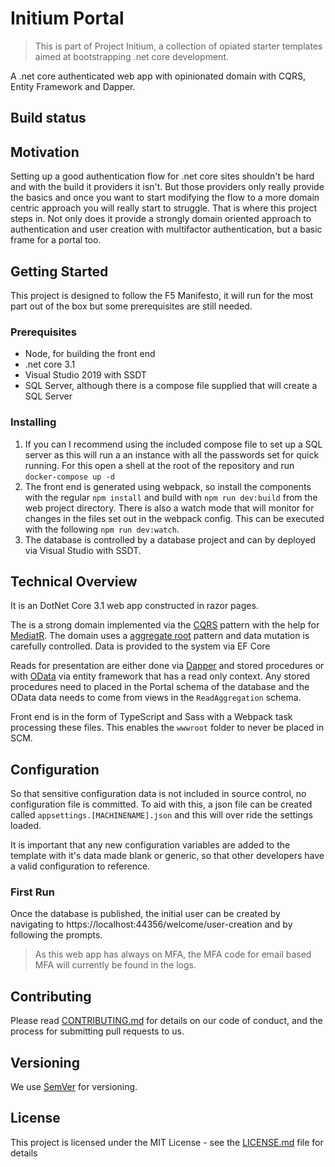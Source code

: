 # Initium Portal

> This is part of Project Initium, a collection of opiated  starter templates aimed at bootstrapping .net core development.

 A .net core authenticated web app with opinionated domain with CQRS, Entity Framework and Dapper.

 ## Build status

 ## Motivation

Setting up a good authentication flow for .net core sites shouldn't be hard and with the build it providers it isn't.  But those providers only really provide the basics and once you want to start modifying the flow to a more domain centric approach you will really start to struggle. That is where this project steps in. Not only does it provide a strongly domain oriented approach to authentication and user creation with multifactor authentication, but a basic frame for a portal too.

## Getting Started

This project is designed to follow the F5 Manifesto, it will run for the most part out of the box but
some prerequisites are still needed.

### Prerequisites

 - Node, for building the front end
 - .net core 3.1
 - Visual Studio 2019 with SSDT
 - SQL Server, although there is a compose file supplied that will create a SQL Server

 ### Installing

  1. If you can I recommend using the included compose file to set up a SQL server as this will run a an instance with all the passwords set for quick running. For this open a shell at the root of the repository and run `docker-compose up -d` 
  1. The front end is generated using webpack, so install the components with the regular `npm install` and build with `npm run dev:build` from the web project directory.  There is also a watch mode that will monitor for changes in the files set out in the webpack config. This can be executed with the following `npm run dev:watch`.
  1. The database is controlled by a database project and can by deployed via Visual Studio with SSDT.
 ## Technical Overview

It is an DotNet Core 3.1 web app constructed in razor pages.

The is a strong domain implemented via the [CQRS](https://docs.microsoft.com/en-us/azure/architecture/patterns/cqrs) pattern with the help for [MediatR](https://github.com/jbogard/MediatR). The domain uses a [aggregate root](https://www.martinfowler.com/bliki/DDD_Aggregate.html) pattern and data mutation is carefully controlled. Data is provided to the system via EF Core

Reads for presentation are either done via [Dapper](https://github.com/StackExchange/Dapper) and stored procedures or with [OData](https://www.odata.org/) via entity framework that has a read only context. Any stored procedures need to placed in the Portal schema of the database and the OData data needs to come from views in the `ReadAggregation` schema.

Front end is in the form of TypeScript and Sass with a Webpack task processing these files. This enables the `wwwroot` folder to never be placed in SCM.

 ## Configuration

So that sensitive configuration data is not included in source control, no configuration file is committed. To aid with this, a json file can be created called `appsettings.[MACHINENAME].json` and this will over ride the settings loaded.

It is important that any new configuration variables are added to the template with it's data made blank or generic, so that other developers have a valid configuration to reference.

 ### First Run

Once the database is published, the initial user can be created by navigating to https://localhost:44356/welcome/user-creation and by following the prompts.

> As this web app has always on MFA, the MFA code for email based MFA will currently be found in the logs.

## Contributing

Please read [CONTRIBUTING.md](CONTRIBUTING.md) for details on our code of conduct, and the process for submitting pull requests to us.

## Versioning

We use [SemVer](http://semver.org/) for versioning. 


## License

This project is licensed under the MIT License - see the [LICENSE.md](LICENSE.md) file for details
